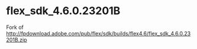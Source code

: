 # flex_sdk_4.6.0.23201B
Fork of http://fpdownload.adobe.com/pub/flex/sdk/builds/flex4.6/flex_sdk_4.6.0.23201B.zip
